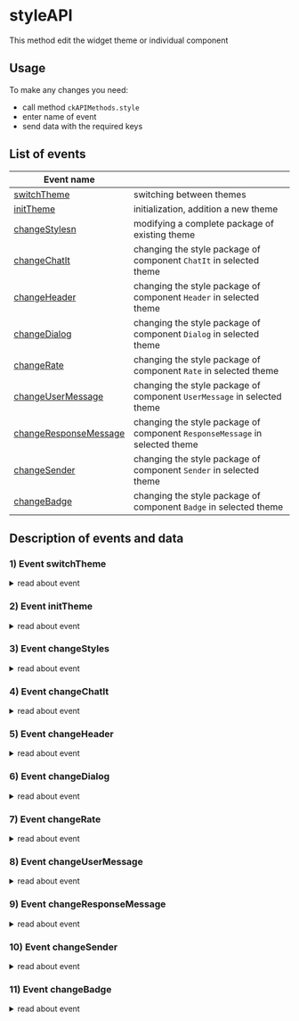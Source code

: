 # styleAPI
This method edit the widget theme or individual component

## Usage
To make any changes you need: 
* call method `ckAPIMethods.style`  
* enter name of event  
* send data with the required keys  

## List of events
| Event name                  |                                                                              |
|-----------------------------|------------------------------------------------------------------------------|
| [switchTheme](#1)           | switching between themes                                                     |
| [initTheme](#2)             | initialization, addition a new theme                                         |
| [changeStylesn](#3)         | modifying a complete package of existing theme                               |
| [changeChatIt](#4)          | changing the style package of component `ChatIt` in selected theme           |
| [changeHeader](#5)          | changing the style package of component `Header` in selected theme           |
| [changeDialog](#6)          | changing the style package of component `Dialog` in selected theme           |
| [changeRate](#7)            | changing the style package of component `Rate` in selected theme             |
| [changeUserMessage](#8)     | changing the style package of component `UserMessage` in selected theme      |
| [changeResponseMessage](#9) | changing the style package of component `ResponseMessage` in selected theme  |
| [changeSender](#10)         | changing the style package of component `Sender` in selected theme           |
| [changeBadge](#11)          | changing the style package of component `Badge` in selected theme            |

## Description of events and data  
### 1) Event **switchTheme**  <a name="1"></a>
<details>
 <summary>read about event</summary>  
 
**Description:**  
переключение темы на указанную в дате тему   
**Params:**  
| Params        | Type    | Requires | Description   |  
|---------------|---------|----------|---------------|  
| themeName     | string  | +        | Theme name    |  

**For example:**  
```
import { ckAPIMethods } from "sova-chatkit"
ckAPIMethods.styles('switchTheme', 'darkSova')
```
</details>

### 2) Event **initTheme**  <a name="2"></a>
<details>
 <summary>read about event</summary>  
 
**Description:**   
инициализация новой темы  
**Params:**  
| Params        | Type    | Requires | Description     |  
|---------------|---------|----------|-----------------|  
| themeName     | string  | +        |   1             |  
| data          | any     | +        |   1             |  

Описание data:  
Sender:  
 mainContainer -   
 mainContainerSearch -   
 searchCountContainer -   
 searchButtonContainer -   
 addFileButton -   
 sendMessageButton -   
 shareButton -   
 stickersButton -   
 textArea -   
 voiceButton -   

ChatIt:  
 mainContainer -   
 chatContainer -   

Dialog:  
 mainContainer -   
 panel -   
 rateButton -   
 searchButton -   
 messagesContainer -   
 
UserMessage:  
 mainContainer -   
 groupTypeMessagesNext -   
 groupTypeMessagesPrev -   
 groupTypeMessagesInter -   
 textContainer -   
 avatarContainer -   
 image -   
 positiveRateMessageButton -   
 negativeRateMessageButton -   
 audioMessageButton -   
 dataContainer -   
 bubbleContainer -   
 buttonsContainer -   

ResponseMessage:  
 mainContainer -   
 groupTypeMessagesNext -   
 groupTypeMessagesPrev -   
 groupTypeMessagesInter -   
 textContainer -   
 avatarContainer -   
 image -   
 positiveRateMessageButton -   
 negativeRateMessageButton -   
 audioMessageButton -   
 dataContainer -   
 bubbleContainer -   
 buttonsContainer -   

MessageLoader -  
 mainContainer-   
 elementOne -   
 elementTwo -  
 elementThree -  

Divider -  
 dividerMainContainer -  
 
Header -  
 mainContainer -  
 avatarContainer -  
 image -  
 titleContainer -  
 resetButton -  
 closeButton -  
 settingsButton -  
 headerSearchContainer -  
 headerSearchInput -  
 searchButton -  

Badge -  
 mainContainer -  
 avatarContainer -  
 image -  
 titleContainer -  
 svg -  

Rate -  
 mainContainer -  
 titleContainer -  
 negativeRateButton -  
 positiveRateButton -  
 ratingElement -  
 ratingListContainer -  

Close -  
 mainContainer -  
 
Settings -  
 mainContainer -  
 header -  
 titleContainer -  
 closeSettingsButton -  
 fieldcontainer -  
 heading -  
 languages -  
 themes -  
 languagesCheckboxContainer -  
 themesCheckboxContainer -  
 boxTitle -  
 checkbox -  
 switcher -  

ToggleSlider -  
 toggleContainer -  
 toggleHeading -  
 toggleLabel -  
 toggleInput -  
 toggleSlider -   

**For example:**  
```
import { ckAPIMethods } from "sova-chatkit";
const data = {
 themeName: 'Your awesome theme',
 data: {
 example: {}, 
 Sender: {
 mainContainer: {},
 mainContainerSearch: {},
 searchCountContainer: {},
 searchButtonContainer: {},
 addFileButton: {},
 sendMessageButton: {},
 shareButton: {},
 stickersButton: {},
 textArea: {},
 voiceButton: {},
 },
 ChatIt: {
 mainContainer: {},
 chatContainer: {}, 
 },
 Dialog: {
 mainContainer: {},
 panel: {},
 rateButton: {},
 searchButton: {},
 messagesContainer: {},
 },
 UserMessage: {
 mainContainer: {},
 groupTypeMessagesNext: {},
 groupTypeMessagesPrev: {},
 groupTypeMessagesInter: {},
 textContainer: {},
 avatarContainer: {},
 image: {},
 positiveRateMessageButton: {},
 negativeRateMessageButton: {},
 audioMessageButton: {},
 dataContainer: {},
 bubbleContainer: {},
 buttonsContainer: {},
 },
 ResponseMessage: {
 mainContainer: {},
 groupTypeMessagesNext: {},
 groupTypeMessagesPrev: {},
 groupTypeMessagesInter: {},
 textContainer: {},
 avatarContainer: {},
 image: {},
 positiveRateMessageButton: {},
 negativeRateMessageButton: {},
 audioMessageButton: {},
 dataContainer: {},
 bubbleContainer: {},
 buttonsContainer: {},
 },
 MessageLoader: {
 mainContainer: {},
 elementOne: {},
 elementTwo: {},
 elementThree: {},
 },
 Divider: {
 dividerMainContainer: {},
 },
 Header: {
 mainContainer: {},
 avatarContainer: {},
 image: {},
 titleContainer: {},
 resetButton: {},
 closeButton: {},
 settingsButton: {},
 headerSearchContainer: {},
 headerSearchInput: {},
 searchButton: {},
 },
 Badge: {
 mainContainer: {},
 avatarContainer: {},
 image: {},
 titleContainer: {},
 svg: {},
 },
 Rate: {
 mainContainer: {},
 titleContainer: {},
 negativeRateButton: {},
 positiveRateButton: {},
 ratingElement: {},
 ratingListContainer: {},
 },
 Close: {
 mainContainer: {},
 },
 Settings: {
 mainContainer: {},
 header: {},
 titleContainer: {},
 closeSettingsButton: {},
 fieldcontainer: {},
 heading: {},
 languages: {},
 themes: {},
 languagesCheckboxContainer: {},
 themesCheckboxContainer: {},
 boxTitle: {},
 checkbox: {},
 switcher: {},
 },
 ToggleSlider: {
 toggleContainer: {},
 toggleHeading: {},
 toggleLabel: {},
 toggleInput: {},
 toggleSlider: {},
 },
 },
};
ckAPIMethods.styles('initTheme', data)
```
</details>

### 3) Event **changeStyles**  <a name="3"></a>
<details>
 <summary>read about event</summary>  
 
**Description:**  
изменение полного пакета существующей темы  
**Params:**  
| Params        | Type    | Requires | Description     |  
|---------------|---------|----------|-----------------|  
| themeName     | string  | +        |  1              |  
| data          | any     | +        |  1              |  

**For example:**  
```
import { ckAPIMethods } from "sova-chatkit"

```
</details>

### 4) Event **changeChatIt** <a name="4"></a>
<details>
 <summary>read about event</summary>  
 
**Description:**  
изменение стилевого пакета компонента ChatIt в выбранной теме   
**Params:**  
| Params        | Type    | Requires | Description     |  
|---------------|---------|----------|-----------------|  
| data          | any     | +        |  1              |  

**For example:** 
```
import { ckAPIMethods } from "sova-chatkit"

```
</details>

### 5) Event **changeHeader**  <a name="5"></a>
<details>
 <summary>read about event</summary>  
 
**Description:**  
изменение стилевого пакета компонента Header в выбранной теме  
**Params:**   
| Params        | Type    | Requires | Description     |  
|---------------|---------|----------|-----------------|  
| data          | any     | +        |  1              | 

**For example:** 
```
import { ckAPIMethods } from "sova-chatkit"

```
</details>

### 6) Event **changeDialog** <a name="6"></a>
<details>
 <summary>read about event</summary>  
 
**Description:**  
изменение стилевого пакета компонента Dialog в выбранной теме   
**Params:**  
| Params        | Type    | Requires | Description     |  
|---------------|---------|----------|-----------------|  
| data          | any     | +        |  1              | 

**For example:** 
```
import { ckAPIMethods } from "sova-chatkit"

```
</details>

### 7) Event **changeRate**  <a name="7"></a>
<details>
 <summary>read about event</summary>  
 
**Description:**  
изменение стилевого пакета компонента Rate в выбранной теме    
**Params:**  
| Params        | Type    | Requires | Description     |  
|---------------|---------|----------|-----------------|  
| data          | any     | +        |   1             |  

**For example:** 
```
import { ckAPIMethods } from "sova-chatkit"

```
</details>

### 8) Event **changeUserMessage**  <a name="8"></a>
<details>
 <summary>read about event</summary>  
 
**Description:**  
изменение стилевого пакета компонента UserMessage в выбранной теме   
**Params:**  
| Params        | Type    | Requires | Description     |  
|---------------|---------|----------|-----------------|  
| data          | any     | +        |  1              | 

**For example:** 
```
import { ckAPIMethods } from "sova-chatkit"

```
</details>

### 9) Event **changeResponseMessage** <a name="9"></a>
<details>
 <summary>read about event</summary>  
 
**Description:**  
изменение стилевого пакета компонента ResponseMessage в выбранной теме   
**Params:**  
| Params        | Type    | Requires | Description     |  
|---------------|---------|----------|-----------------|  
| data          | any     | +        |  1              |  

**For example:** 
```
import { ckAPIMethods } from "sova-chatkit"

```
</details>

### 10) Event **changeSender**  <a name="10"></a>
<details>
 <summary>read about event</summary>  
 
**Description:**  
изменение стилевого пакета компонента Sender в выбранной теме 
**Params:**  
| Params        | Type    | Requires | Description     |  
|---------------|---------|----------|-----------------|  
| data          | any     | +        |  1              | 

**For example:** 
```
import { ckAPIMethods } from "sova-chatkit"

```
</details>

### 11) Event **changeBadge**  <a name="11"></a>
<details>
 <summary>read about event</summary>  
 
**Description:**  
изменение стилевого пакета компонента Badge в выбранной теме   
**Params:**  
| Params        | Type    | Requires | Description     |  
|---------------|---------|----------|-----------------|  
| data          | any     | +        |  1              |  

**For example:** 
```
import { ckAPIMethods } from "sova-chatkit"

```
</details>
